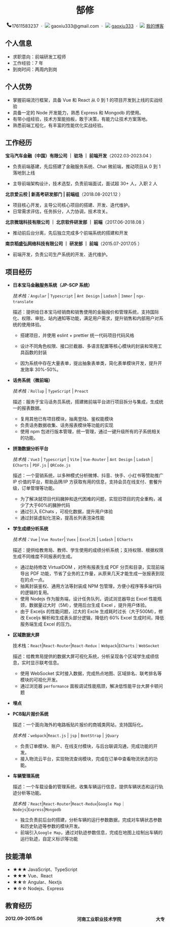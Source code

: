  <center>
     <h1>郜修</h1>
     <div>
         <span>
             <img src="assets/icons/phone.svg" width="18px">17611583237
         </span>
         &nbsp;·&nbsp;
         <span>
             <img src="assets/envelope-solid.svg" width="18px">
             gaoxiu333@gmail.com
         </span>
         &nbsp;·&nbsp;
         <span>
             <img src="assets/github-brands.svg" width="18px">
             <a href="https://github.com/gaoxiu333">gaoxiu333</a>
         </span>
         &nbsp;·&nbsp;
         <span>
             <img src="assets/rss-solid.svg" width="18px">
             <a href="https://www.gaoxiu.me/">我的博客</a>
         </span>
     </div>
 </center>

 ##  个人信息 

 - 求职意向：前端研发工程师
 - 工作经验：7 年
 - 到岗时间：两周内到岗

## 个人优势

- 掌握前端流行框架，具备 Vue 和 React 从 0 到 1 的项目开发到上线的实战经验
- 具备一定的 Node 开发能力，熟悉 Express 和 Mongodb 的使用。
- 有带小组经验，技术方案能拍板，敢于决策，有能力让技术方案落地。
- 熟悉前端工程化，有丰富的性能优化实战经验。

## 工作经历

**宝马汽车金融（中国）有限公司 ｜ 驻场 ｜ 前端开发**（2022\.03-2023.04 ）

- 负责前端基建，先后搭建了金融服务系统、Chat 微前端，推动项目从 0 到 1 落地到上线

- 主导前端架构设计，技术选型，负责前端面试，面试超 30+ 人，入职 2 人

**北京爱云校 | 新高考研发部门 | 前端组**（2018\.08\-2021.12 ）

- 项目核心开发，主导公司核心项目的搭建、开发、迭代维护。
- 日常需求评估，任务拆分，人力协调，技术攻关。

**北京微瑞科技有限公司 ｜ 北京软件研发部 ｜ 前端**（2017.06-2018.08 ）

- 推动前后台分离，先后独立完成多个前端系统的搭建和开发

**南京稻盛弘网络科技有限公司 ｜ 研发部 ｜ 前端**（2015.07-2017.05 ）

- 前端开发，负责公司生产系统的开发、迭代维护。

## 项目经历

- **日本宝马金融服务系统（JP-SCP 系统）**

  *技术栈：*`Angular` \| `Typescript` \| `Ant Design` \| `Lodash` \| `Immer` \| `ngx-translate` 

  描述：提供给日本宝马经销商和销售使用的金融报价和管理系统，支持国际化、权限、审批、站内通知等功能，满足用户需求，提升销售和内部用户对系统的使用体验。

  - 搭建项目，并使用 eslint + prettier 统一代码项目代码风格

  - 设计不同角色权限、接口拦截器、多语言配置等核心模块的封装和常用工具函数的封装

  - 因为系统中存在大量表单，提出抽象表单类，简化表单模块开发，提升开发效率 30%-50%。

- **话务系统（微前端）**

  *技术栈：*`Rollup` \| `TypeScript` \| `Preact` 

  描述：服务于宝马话务员系统，搭建微前端平台进行项目拆分与集成，生成统一的报表数据。

  - 复用其他已有项目模块，抽离登陆、鉴权能模块
  - 负责话务数据收集、话务报表模块等功能的实现
  - 使用 npm 包进行版本管理，统一管理，通过一键升级所有的子系统相关的功能。

- **拼渤数据分析平台**

  *技术栈：*`Vue3` \| `Typescript` \| `Vite` \| `Vue-Router` \| `Ant Design` \| `Lodash` \| `ECharts` \| `PDF.js` \| `QRCode.js`

  描述：一个营销系统，以多种模式分析微博、抖音、快手、小红书等赞助推广 IP 价值的平台，帮助品牌/IP 方获取有用的信息，支持会员在线支付、套餐升级，订单管理等功能。

  - 为了解决就项目代码臃肿和迭代困难的问题，实现旧项目的完全重构，减少了大于60%的臃肿代码
  - 通过引入 EChats ，可视化数据，提升用户体验
  - 通过封装虚拟化渲染，提高长列表渲染性能

- **学生成绩分析系统**

  *技术栈：*`Vue` \| `Vue Router`\| `Vuex` \| `ExcelJS` \| `Lodash` \| `ECharts` 

  描述：提供给教育局、教师、学生使用的成绩分析系统；支持权限、根据权限生成不同维度不同报表的生成。

  - 通过劫持修改 VirtualDOM ，对所有报表生成 PDF 分页和目录，实现前端导出 PDF 功能，节省了业务的工作量，从原来几天才能生成一张报表到现在的点一点。
  - 抽离封装鉴权、通用方法等封装成 NPM 包管理，方便小程序等多端代码的逻辑的复用。
  - 使用 Nodejs 作为服务端，设计任务队列，调试浏览器导出 Excel 性能瓶颈，数据量过大时（5M），使用后台生成 Excel  ，提升用户体验。
  - 由于 Exceljs 的性能问题，过大的 Excle 生成耗时过长（大于500M），修改 Exceljs 解析和生成表头部分逻辑，降低约 60% Excel 生成时间，降低服务端生成 Excel 的压力。

- **区域数据大屏**

  技术栈：`React`|`React-Router`|`React-Redux`｜`Webpack`|`ECharts`｜`WebSocket`

  描述：给教育局提供的数据大屏可视化系统，分析呈现各个区域学生成绩信息，实时显示联考信息。

  - 使用 WebSocket 实时接入数据，完成热点地图、区域排名、联考排名等模块的可视化开发。
  - 通过浏览器  `performance` 面板调试性能瓶颈，解决低性能平台大屏卡顿问题

- **埋点**

- **PCB贴片报价系统**

  描述：一个面向海外的电路板贴片报价的商城类网站，支持国际化。

  *技术栈：*`webpack`|`React.js` | `jsp` | `BootStrap` | `jQuary`

  - 负责订单模块、账户、在线支付模块，与后台联调沟通，完成功能的开发。
  - 接入物流云平台，实现物流查询模块，完成在订单中查看物流状态的功能。

- **车辆管理系统**

  描述：一个车载设备的管理系统，收集车辆运行信息，提供车辆状态和运行轨迹分析等功能。

  *技术栈：*`React`|`React-Router`|`React-Redux`|`Google Map`｜`Nodejs`|`Express`|`Mongodb`

  - 独立负责前后台的搭建，分析车辆的运行参数数据，完成对车辆状态参数和历史轨迹等参数的模块开发。
  - 前端引入`Google Map`，通过对轨迹参数信息，完成在地图上绘制出车辆的运行轨迹，自定义标识等功能

##  技能清单

- ★★★ JavaScript、TypeScript
- ★★★ Vue、React
- ★★☆ Angular、Nextjs
- ★☆☆ Nodejs、Express

## 教育经历

<div style="display:flex;justify-content:space-between;"><strong>2012.09-2015.06</strong><strong>河南工业职业技术学院</strong><strong>大专</strong></div>
